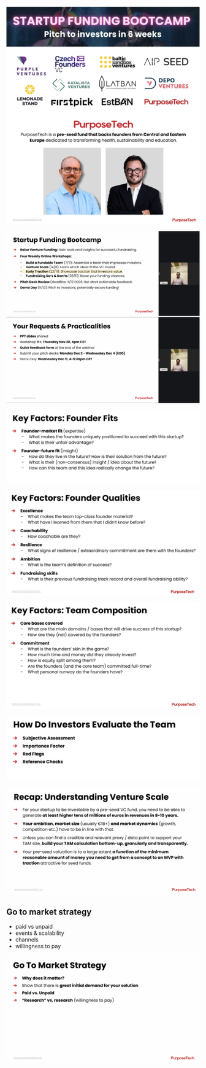 ![](img/Screenshot%202024-11-22%20at%2017.14.17.png)
![](img/Screenshot%202024-11-22%20at%2017.14.25.png)




![](img/Screenshot%202024-11-22%20at%2017.05.27.png)
![](img/Screenshot%202024-11-22%20at%2017.06.11.png)


![](img/Screenshot%202024-11-22%20at%2017.14.33.png)

![](img/Screenshot%202024-11-22%20at%2017.14.38.png)

![](img/Screenshot%202024-11-22%20at%2017.14.42.png)

![](img/Screenshot%202024-11-22%20at%2017.14.47.png)

![](img/Screenshot%202024-11-22%20at%2017.16.48.png)


## Go to market strategy
- paid vs unpaid
- events & scalability
- channels
- willingness to pay

![](img/Screenshot%202024-11-22%20at%2017.25.21.png)
